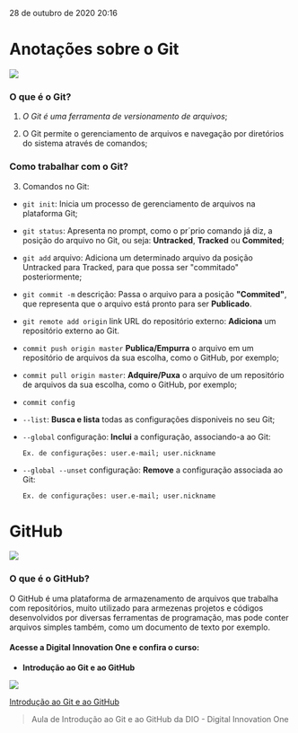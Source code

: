 28 de outubro de 2020 20:16

# **Anotações sobre o Git**

![](https://cdn.hashnode.com/res/hashnode/image/upload/v1574980164835/kCDLuOzFb.gif)

### O que é o Git? 

1. _O Git é uma ferramenta de versionamento de arquivos_;

2. O Git permite o gerenciamento de arquivos e navegação por diretórios do sistema através de comandos;

### Como trabalhar com o Git? 

3. Comandos no Git: 

 - `git init`: Inicia um processo de gerenciamento de arquivos na plataforma Git;

 - `git status`: Apresenta no prompt, como o pr´prio comando já diz, a posição do arquivo no Git, ou seja: **Untracked**, **Tracked** ou **Commited**;

 - `git add` arquivo: Adiciona um determinado arquivo da posição Untracked para Tracked, para que possa ser "commitado" posteriormente;

 - `git commit -m` descrição: Passa o arquivo para a posição **"Commited"**, que representa que o arquivo está pronto para ser **Publicado**.

 - `git remote add origin` link URL do repositório externo: **Adiciona** um repositório externo ao Git.

 - `commit push origin master` **Publica/Empurra** o arquivo em um repositório de arquivos da sua escolha, como o GitHub, por exemplo;

 - `commit pull origin master`: **Adquire/Puxa** o arquivo de um repositório de arquivos da sua escolha, como o GitHub, por exemplo;

 - `commit config`
- `--list`: **Busca e lista** todas as configurações disponiveis no seu Git;
- `--global` configuração: **Inclui** a configuração, associando-a ao Git:

      Ex. de configurações: user.e-mail; user.nickname

- `--global --unset` configuração: **Remove** a configuração associada ao Git:

      Ex. de configurações: user.e-mail; user.nickname

# GitHub

![](https://www.coredna.com/web_images/What-is-Git.gif)

### O que é o GitHub?

O GitHub é uma plataforma de armazenamento de arquivos que trabalha com repositórios, muito utilizado para armezenas projetos e códigos desenvolvidos por diversas ferramentas de programação, mas pode conter arquivos simples também, como um documento de texto por exemplo.

#### Acesse a Digital Innovation One e confira o curso:
 - **Introdução ao Git e ao GitHub**

![](https://media4.giphy.com/media/2dcKbGFIZ4qeG6WueY/giphy.gif)

[Introdução ao Git e ao GitHub](https://web.digitalinnovation.one/course/introducao-ao-git-e-ao-github/learning/75b9fe49-6ed4-4480-83a7-7e37fc356aa9?back=/track/everis-fullstack-developer&bootcamp_id=4783a045-fcd6-4074-b5b7-4e85cab84888)

> Aula de Introdução ao Git e ao GitHub da DIO - Digital Innovation One